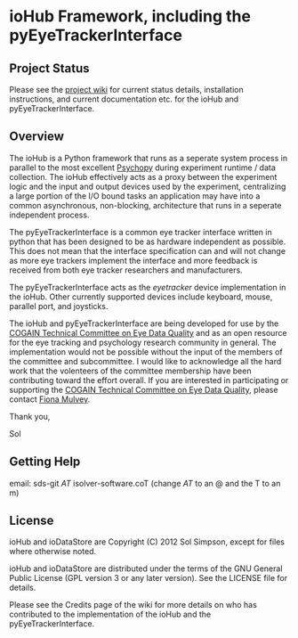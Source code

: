 # ioHub Framework, including the pyEyeTrackerInterface

## Project Status

Please see the [project wiki](http://www.github.com/ioHub/wiki/) for current status details, installation instructions,
and current documentation etc. for the ioHub and pyEyeTrackerInterface.

## Overview

The ioHub is a Python framework that runs as a seperate system process in parallel to the most excellent [Psychopy](http://www.psychopy.org)
during experiment runtime / data collection. The ioHub effectively acts as a proxy between the experiment logic and the
input and output devices used by the experiment, centralizing a large portion of the I/O bound tasks an application may
have into a common asynchronous, non-blocking, architecture that runs in a seperate independent process.

The pyEyeTrackerInterface is a common eye tracker interface written in python that has been designed to be as hardware
independent as possible. This does not mean that the interface specification can and will not change as more eye trackers
implement the interface and more feedback is received from both eye tracker researchers and manufacturers.

The pyEyeTrackerInterface acts as the *eyetracker* device implementation in the ioHub. Other currently supported devices
include keyboard, mouse, parallel port, and joysticks.

The ioHub and pyEyeTrackerInterface are being developed for use by the [COGAIN Technical Committee on Eye Data Quality](http://www.cogain.org/info/eye-data-quality)
and as an open resource for the eye tracking and psychology research community in general. The implementation would not be possible without
the input of the members of the committee and subcommittee. I would like to acknowledge all the hard work that the volenteers
of the committee membership have been contributing toward the effort overall. If you are interested in participating or
supporting the [COGAIN Technical Committee on Eye Data Quality](http://www.cogain.org/info/eye-data-quality), please contact
[Fiona Mulvey](fiona.mulvey@humlab.lu.se).

Thank you,

Sol

## Getting Help

email: sds-git _AT_ isolver-software.coT (change _AT_ to an @ and the T to an m)

## License

ioHub and ioDataStore are Copyright (C) 2012 Sol Simpson, except for files where otherwise noted.

ioHub and ioDataStore are distributed under the terms of the GNU General Public License (GPL version 3 or any later version).
See the LICENSE file for details.

Please see the Credits page of the wiki for more details on who has contributed to the implementation of the ioHub
and the pyEyeTrackerInterface.


